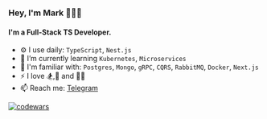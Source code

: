 ### Hey, I'm Mark 🧑🏻‍💻

#### I'm a Full-Stack TS Developer.

- ⚙️ I use daily: `TypeScript`, `Nest.js`
- 🌱 I’m currently learning `Kubernetes`, `Microservices`
- 🔎 I'm familiar with: `Postgres`, `Mongo`, `gRPC`, `CQRS`, `RabbitMQ`, `Docker`, `Next.js`
- ⚡ I love 🏂,🏐 and 🏊‍♂️
- 📫 Reach me: [Telegram](https://t.me/rephones)

[![codewars](https://www.codewars.com/users/m7mark/badges/small)](https://www.codewars.com/users/m7mark)





